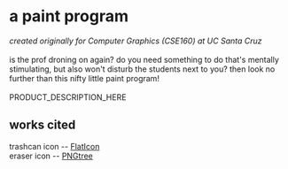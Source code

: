 # a paint program

*created originally for Computer Graphics (CSE160) at UC Santa Cruz*
<br/><br/>
is the prof droning on again? do you need something to do that's mentally stimulating, but also won't disturb the students next to you? then look no further than this nifty little paint program!
<br/><br/>
PRODUCT_DESCRIPTION_HERE


## works cited
trashcan icon -- [FlatIcon](https://www.flaticon.com/free-icon/trash-can_10319444)
<br/>
eraser icon -- [PNGtree](https://pngtree.com/element/down?id=NDE1MjY4NQ==&type=1&time=1738478844&token=Yzc2YzNhOTc1OTk2ZDQ2ZWJhYzYxZDJiZTZiNmY4ZTM=&t=0)